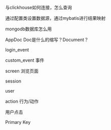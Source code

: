 与clickhouse如何连接，怎么查询

通过配置类设置数据源，通过mybatis进行结果映射

mongodb数据库怎么用

AppDoc Doc是什么的缩写？Document？



login_event

custom_event 事件

screen 浏览页面

session

user

action 行为/动作

用户点击



Primary Key

